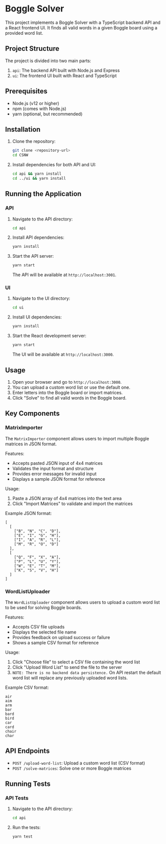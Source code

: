 # Boggle Solver

This project implements a Boggle Solver with a TypeScript backend API and a React frontend UI. It finds all valid words in a given Boggle board using a provided word list.

## Project Structure

The project is divided into two main parts:

1. `api`: The backend API built with Node.js and Express
2. `ui`: The frontend UI built with React and TypeScript

## Prerequisites

- Node.js (v12 or higher)
- npm (comes with Node.js)
- yarn (optional, but recommended)

## Installation

1. Clone the repository:
   ```bash
   git clone <repository-url>
   cd CSNW
   ```

2. Install dependencies for both API and UI:
   ```bash
   cd api && yarn install
   cd ../ui && yarn install
   ```

## Running the Application

### API

1. Navigate to the API directory:
   ```bash
   cd api
   ```

2. Install API dependencies:
   ```bash
   yarn install
   ```

3. Start the API server:
   ```bash
   yarn start
   ```

   The API will be available at `http://localhost:3001`.

### UI

1. Navigate to the UI directory:
   ```bash
   cd ui
   ```

2. Install UI dependencies:
   ```bash
   yarn install
   ```

3. Start the React development server:
   ```bash
   yarn start
   ```

   The UI will be available at `http://localhost:3000`.

## Usage

1. Open your browser and go to `http://localhost:3000`.
2. You can upload a custom word list or use the default one.
3. Enter letters into the Boggle board or import matrices.
4. Click "Solve" to find all valid words in the Boggle board.

## Key Components

### MatrixImporter

The `MatrixImporter` component allows users to import multiple Boggle matrices in JSON format.

Features:
- Accepts pasted JSON input of 4x4 matrices
- Validates the input format and structure
- Provides error messages for invalid input
- Displays a sample JSON format for reference

Usage:
1. Paste a JSON array of 4x4 matrices into the text area
2. Click "Import Matrices" to validate and import the matrices

Example JSON format:
```
[
  [
    ["B", "N", "C", "D"],
    ["E", "I", "G", "H"],
    ["I", "A", "R", "L"],
    ["M", "R", "O", "D"]
  ],
  [
    ["Q", "F", "X", "A"],
    ["P", "L", "U", "Y"],
    ["W", "E", "T", "M"],
    ["K", "S", "V", "H"]
  ]
]
```

### WordListUploader

The `WordListUploader` component allows users to upload a custom word list to be used for solving Boggle boards.

Features:
- Accepts CSV file uploads
- Displays the selected file name
- Provides feedback on upload success or failure
- Shows a sample CSV format for reference

Usage:
1. Click "Choose file" to select a CSV file containing the word list
2. Click "Upload Word List" to send the file to the server
3. `NOTE: There is no backend data persistence.` On API restart the default word list will replace any previously uploaded word lists. 

Example CSV format:
```
air
aim
arm
bar
bard
bird
car
card
chair
char
```

## API Endpoints

- `POST /upload-word-list`: Upload a custom word list (CSV format)
- `POST /solve-matrices`: Solve one or more Boggle matrices

## Running Tests

### API Tests

1. Navigate to the API directory:
   ```bash
   cd api
   ```

2. Run the tests:
   ```bash
   yarn test
   ```